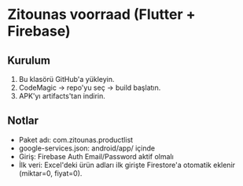 # Zitounas voorraad (Flutter + Firebase)

## Kurulum
1. Bu klasörü GitHub'a yükleyin.
2. CodeMagic -> repo'yu seç -> build başlatın.
3. APK'yı artifacts'tan indirin.

## Notlar
- Paket adı: com.zitounas.productlist
- google-services.json: android/app/ içinde
- Giriş: Firebase Auth Email/Password aktif olmalı
- İlk veri: Excel'deki ürün adları ilk girişte Firestore'a otomatik eklenir (miktar=0, fiyat=0).
